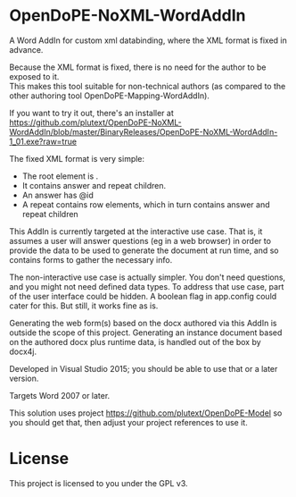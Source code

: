 # OpenDoPE-NoXML-WordAddIn
A Word AddIn for custom xml databinding, where the XML format is fixed in advance.

Because the XML format is fixed, there is no need for the author to be exposed to it.  
This makes this tool suitable for non-technical authors (as compared to the other authoring
tool OpenDoPE-Mapping-WordAddIn).

If you want to try it out, there's an installer at 
https://github.com/plutext/OpenDoPE-NoXML-WordAddIn/blob/master/BinaryReleases/OpenDoPE-NoXML-WordAddIn-1_01.exe?raw=true

The fixed XML format is very simple:

- The root element is <answers>. 
- It contains answer and repeat children.
- An answer has @id
- A repeat contains row elements, which in turn contains answer and repeat children

This AddIn is currently targeted at the interactive use case.  That is, it assumes
a user will answer questions (eg in a web browser) in order to provide the data
to be used to generate the document at run time, and so contains forms to gather the
necessary info.  

The non-interactive use case is actually simpler.  You don't need questions, and
you might not need defined data types. To address that use case,
part of the user interface could be hidden.  A boolean flag in app.config could
cater for this.  But still, it works fine as is.

Generating the web form(s) based on the docx authored via this AddIn is outside the scope
of this project. Generating an instance document based on the authored docx plus runtime 
data, is handled out of the box by docx4j.

Developed in Visual Studio 2015; you should be able to use that or a later version.

Targets Word 2007 or later.

This solution uses project https://github.com/plutext/OpenDoPE-Model
so you should get that, then adjust your project references to use it.

# License

This project is licensed to you under the GPL v3.
